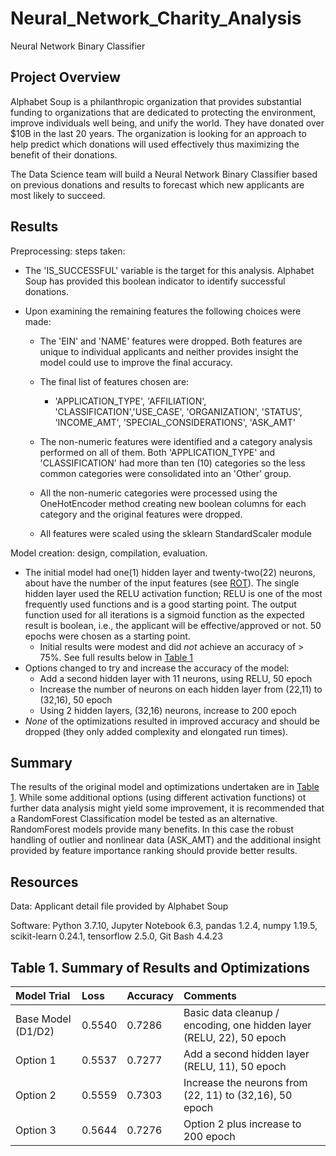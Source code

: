 # Neural_Network_Charity_Analysis
Neural Network Binary Classifier

## Project Overview
 Alphabet Soup is a philanthropic organization that provides substantial funding to organizations that are dedicated to protecting the environment, improve individuals well being, and unify the world.  They have donated over $10B in the last 20 years.  The organization is looking for an approach to help predict which donations will used effectively thus maximizing the benefit of their donations. 
 
 The Data Science team will build a Neural Network Binary Classifier based on previous donations and results to forecast which new applicants are most likely to  succeed.


## Results
 Preprocessing: steps taken:
   * The 'IS_SUCCESSFUL' variable is the target for this analysis. Alphabet Soup has provided this boolean indicator to identify successful donations.
   * Upon examining the remaining features the following choices were made:
    
      - The 'EIN' and 'NAME' features were dropped.  Both features are unique to individual applicants and neither provides insight the model could use to improve the final accuracy.
    
      - The final list of features chosen are: 
          - 'APPLICATION_TYPE', 'AFFILIATION', 'CLASSIFICATION','USE_CASE', 'ORGANIZATION', 'STATUS', 'INCOME_AMT', 'SPECIAL_CONSIDERATIONS', 'ASK_AMT'
      
      - The non-numeric features were identified and a category analysis performed on all of them.  Both 'APPLICATION_TYPE' and 'CLASSIFICATION' had more than ten (10) categories so the less common categories were consolidated into an 'Other' group.
      
      - All the non-numeric categories were processed using the OneHotEncoder method creating new boolean columns for each category and the original features were dropped.
      - All features were scaled using the sklearn StandardScaler module
 
 Model creation: design, compilation, evaluation.  
   * The initial model had one(1) hidden layer and twenty-two(22) neurons, about have the number of the input features (see [ROT](https://towardsdatascience.com/17-rules-of-thumb-for-building-a-neural-network-93356f9930af)). The single hidden layer used the RELU activation function; RELU is one of the most frequently used functions and is a good starting point. The output function used for all iterations is a sigmoid function as the expected result is boolean, i.e., the applicant will be effective/approved or not.  50 epochs were chosen as a starting point.
      - Initial results were modest and did *not* achieve an accuracy of > 75%.  See full results below in [Table 1](#Table-1-Summary-of-Results-and-Optimizations)
   * Options changed to try and increase the accuracy of the model:
      - Add a second hidden layer with 11 neurons, using RELU, 50 epoch
      - Increase the number of neurons on each hidden layer from (22,11) to (32,16), 50 epoch
      - Using 2 hidden layers, (32,16) neurons, increase to 200 epoch
   * _None_ of the optimizations resulted in improved accuracy and should be dropped (they only added complexity and elongated run times).  

## Summary
The results of the original model and optimizations undertaken are in [Table 1](#Table-1-Summary-of-Results-and-Optimizations).  While some additional options (using different activation functions) ot further data analysis might yield some improvement, it is recommended that a RandomForest Classification model be tested as an alternative. RandomForest models provide many benefits. In this case the robust handling of outlier and nonlinear data (ASK_AMT) and the additional insight provided by feature importance ranking should provide better results.

 ## Resources
 Data: Applicant detail file provided by Alphabet Soup

 Software: Python 3.7.10, Jupyter Notebook 6.3, pandas 1.2.4, numpy 1.19.5, scikit-learn 0.24.1, tensorflow 2.5.0, Git Bash 4.4.23



## Table 1. Summary of Results and Optimizations
| Model Trial        | Loss   | Accuracy | Comments                                                             |
| :----------------- | :----- | :------- | :------------------------------------------------------------------- |
| Base Model (D1/D2) | 0.5540 | 0.7286   | Basic data cleanup / encoding, one hidden layer (RELU, 22), 50 epoch |
| Option 1           | 0.5537 | 0.7277   | Add a second hidden layer (RELU, 11), 50 epoch                       |
| Option 2           | 0.5559 | 0.7303   | Increase the neurons from (22, 11) to (32,16), 50 epoch              |
| Option 3           | 0.5644 | 0.7276   | Option 2 plus increase to 200 epoch                                  |


